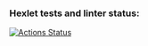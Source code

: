 ### Hexlet tests and linter status:
[![Actions Status](https://github.com/Imankulov-ruslan/qa-auto-engineer-javascript-project-87/actions/workflows/hexlet-check.yml/badge.svg)](https://github.com/Imankulov-ruslan/qa-auto-engineer-javascript-project-87/actions)